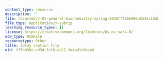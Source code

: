 ```yaml
---
content_type: resource
description: ''
file: /courses/7-05-general-biochemistry-spring-2020/ff5bb99ea8345c18ab123a4ad1c0bee6_NTPCKnYLacw.vtt
file_type: application/x-subrip
learning_resource_types: []
license: https://creativecommons.org/licenses/by-nc-sa/4.0/
ocw_type: OCWFile
resourcetype: Other
title: 3play caption file
uid: ff5bb99e-a834-5c18-ab12-3a4ad1c0bee6
---
```


